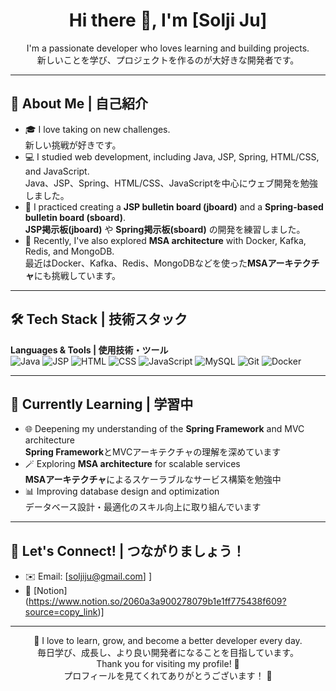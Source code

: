 <h1 align="center">Hi there 👋, I'm [Solji Ju]</h1>

<p align="center">
  I'm a passionate developer who loves learning and building projects.<br>
  新しいことを学び、プロジェクトを作るのが大好きな開発者です。
</p>

---

## 🌱 About Me | 自己紹介

- 🎓 I love taking on new challenges.<br>
  新しい挑戦が好きです。
- 💻 I studied web development, including Java, JSP, Spring, HTML/CSS, and JavaScript.<br>
  Java、JSP、Spring、HTML/CSS、JavaScriptを中心にウェブ開発を勉強しました。
- 📝 I practiced creating a **JSP bulletin board (jboard)** and a **Spring-based bulletin board (sboard)**.<br>
  **JSP掲示板(jboard)** や **Spring掲示板(sboard)** の開発を練習しました。
- 🚀 Recently, I've also explored **MSA architecture** with Docker, Kafka, Redis, and MongoDB.<br>
  最近はDocker、Kafka、Redis、MongoDBなどを使った**MSAアーキテクチャ**にも挑戦しています。

---

## 🛠️ Tech Stack | 技術スタック

**Languages & Tools | 使用技術・ツール**  
![Java](https://img.shields.io/badge/Java-007396?style=flat&logo=java&logoColor=white)
![JSP](https://img.shields.io/badge/JSP-00599C?style=flat&logo=apachetomcat&logoColor=white)
![HTML](https://img.shields.io/badge/HTML5-E34F26?style=flat&logo=html5&logoColor=white)
![CSS](https://img.shields.io/badge/CSS3-1572B6?style=flat&logo=css3&logoColor=white)
![JavaScript](https://img.shields.io/badge/JavaScript-F7DF1E?style=flat&logo=javascript&logoColor=black)
![MySQL](https://img.shields.io/badge/MySQL-4479A1?style=flat&logo=mysql&logoColor=white)
![Git](https://img.shields.io/badge/Git-F05032?style=flat&logo=git&logoColor=white)
![Docker](https://img.shields.io/badge/Docker-2496ED?style=flat&logo=docker&logoColor=white)

---

## 🌟 Currently Learning | 学習中

- 🌐 Deepening my understanding of the **Spring Framework** and MVC architecture<br>
  **Spring Framework**とMVCアーキテクチャの理解を深めています
- 🪄 Exploring **MSA architecture** for scalable services<br>
  **MSAアーキテクチャ**によるスケーラブルなサービス構築を勉強中
- 📊 Improving database design and optimization<br>
  データベース設計・最適化のスキル向上に取り組んでいます

---

## 🤝 Let's Connect! | つながりましょう！

- ✉️ Email: [soljiju@gmail.com] ]
- 💼 [Notion] (https://www.notion.so/2060a3a900278079b1e1ff775438f609?source=copy_link)]

---

<p align="center">
  🌟 I love to learn, grow, and become a better developer every day.<br>
  毎日学び、成長し、より良い開発者になることを目指しています。<br>
  Thank you for visiting my profile! 🙏<br>
  プロフィールを見てくれてありがとうございます！ 🙏
</p>
